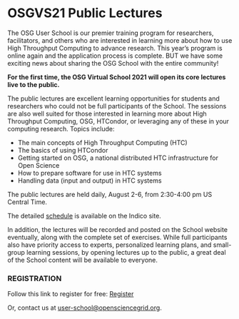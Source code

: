 # OSGVS21 Public Lectures

The OSG User School is our premier training program for researchers,
facilitators, and others who are interested in learning more about how to
use High Throughput Computing to advance research.  This year&rsquo;s program is
online again and the application process is complete.  BUT we have some
exciting news about sharing the OSG School with the entire community!

**For the first time, the OSG Virtual School 2021 will open its core lectures
live to the public.**

The public lectures are excellent learning opportunities for students and
researchers who could not be full participants of the School.  The sessions
are also well suited for those interested in learning more about High
Throughput Computing, OSG, HTCondor, or leveraging any of these in your
computing research.  Topics include:

* The main concepts of High Throughput Computing (HTC)
* The basics of using HTCondor
* Getting started on OSG, a national distributed HTC infrastructure for
   Open Science
* How to prepare software for use in HTC systems
* Handling data (input and output) in HTC systems

The public lectures are held daily, August 2-6, from 2:30-4:00 pm US
Central Time.  

The detailed [schedule](https://indico.fnal.gov/event/49686/timetable/) is available
on the Indico site.

In addition, the lectures will be recorded and posted on the School website
eventually, along with the complete set of exercises.  While full
participants also have priority access to experts, personalized learning
plans, and small-group learning sessions, by opening lectures up to the
public, a great deal of the School content will be available to everyone.

### REGISTRATION

Follow this link to register for free: [Register](https://indico.fnal.gov/event/49686/registrations/3094/)

Or, contact us at [user-school@opensciencegrid.org](mailto:user-school@opensciencegrid.org).